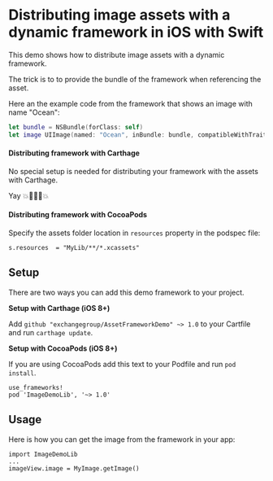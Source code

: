 # Distributing image assets with a dynamic framework in iOS with Swift

This demo shows how to distribute image assets with a dynamic framework.

The trick is to to provide the bundle of the framework when referencing the asset.

Here an the example code from the framework that shows an image with name "Ocean":

```Swift
let bundle = NSBundle(forClass: self)
let image UIImage(named: "Ocean", inBundle: bundle, compatibleWithTraitCollection: nil)
```

#### Distributing framework with Carthage

No special setup is needed for distributing your framework with the assets with Carthage.

Yay 💥🐰🐰🐰💥

#### Distributing framework with CocoaPods

Specify the assets folder location in `resources` property in the podspec file:

```
s.resources  = "MyLib/**/*.xcassets"
```


## Setup

There are two ways you can add this demo framework to your project.


**Setup with Carthage (iOS 8+)**

Add `github "exchangegroup/AssetFrameworkDemo" ~> 1.0` to your Cartfile and run `carthage update`.

**Setup with CocoaPods (iOS 8+)**

If you are using CocoaPods add this text to your Podfile and run `pod install`.

    use_frameworks!
    pod 'ImageDemoLib', '~> 1.0'


## Usage

Here is how you can get the image from the framework in your app:

```
import ImageDemoLib
...
imageView.image = MyImage.getImage()
```
